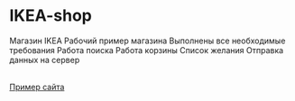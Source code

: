 # IKEA-shop

Магазин IKEA
Рабочий пример магазина
Выполнены все необходимые требования 
Работа поиска
Работа корзины
Список желания 
Отправка данных на сервер

<br>
<a href="https://pavel-vinogradov.github.io/IKEA-shop/"> Пример сайта</a>


<img src="image/127.0.0.1_5500_index.html (1).png" alt="">
